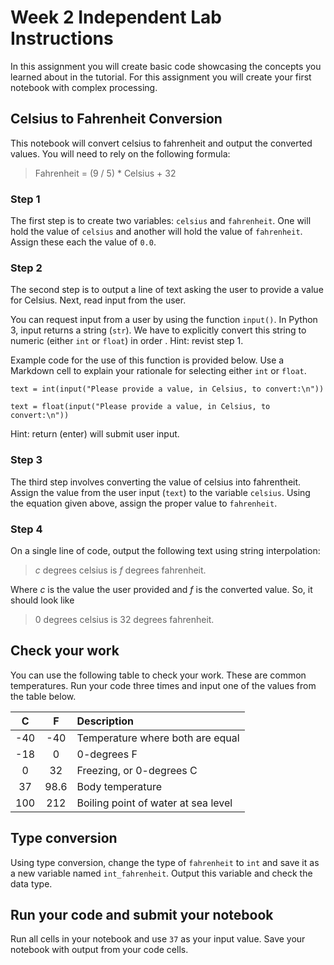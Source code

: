 # Week 2 Independent Lab Instructions

In this assignment you will create basic code showcasing the concepts you learned about in the tutorial. For this assignment you will create your first notebook with complex processing.


## Celsius to Fahrenheit Conversion 

This notebook will convert celsius to fahrenheit and output the converted values. You will need to rely on the following formula:
> Fahrenheit = (9 / 5) * Celsius + 32

### Step 1

The first step is to create two variables: `celsius` and `fahrenheit`. One will hold the value of `celsius` and another will hold the value of `fahrenheit`. Assign these each the value of `0.0`.

### Step 2

The second step is to output a line of text asking the user to provide a value for Celsius. Next, read input from the user.

You can request input from a user by using the function `input()`. In Python 3, input returns a string (`str`). We have to explicitly convert this string to numeric (either `int` or `float`) in order . Hint: revist step 1. 

Example code for the use of this function is provided below. Use a Markdown cell to explain your rationale for selecting either `int` or `float`. 

```
text = int(input("Please provide a value, in Celsius, to convert:\n"))
```

```
text = float(input("Please provide a value, in Celsius, to convert:\n"))
```

Hint: return (enter) will submit user input. 

### Step 3

The third step involves converting the value of celsius into fahrentheit. Assign the value from the user input (`text`) to the variable `celsius`. Using the equation given above, assign the proper value to `fahrenheit`.

### Step 4

On a single line of code, output the following text using string interpolation:

> *c* degrees celsius is *f* degrees fahrenheit.



Where *c* is the value the user provided and *f* is the converted value. So, it should look like

> 0 degrees celsius is 32 degrees fahrenheit.

## Check your work 

You can use the following table to check your work. These are common temperatures. Run your code three times and input one of the values from the table below. 


| C | F | Description |
|:---:|:---:|:---|
| -40 | -40 | Temperature where both are equal |
| -18 | 0 | 0-degrees F |
| 0 | 32 | Freezing, or 0-degrees C |
| 37 | 98.6 | Body temperature |
| 100 | 212 | Boiling point of water at sea level |


## Type conversion

Using type conversion, change the type of `fahrenheit` to `int` and save it as a new variable named `int_fahrenheit`. Output this variable and check the data type. 

## Run your code and submit your notebook

Run all cells in your notebook and use `37` as your input value. Save your notebook with output from your code cells.
